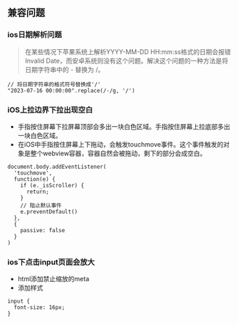## 兼容问题
### ios日期解析问题
> 在某些情况下苹果系统上解析YYYY-MM-DD HH:mm:ss格式的日期会报错Invalid Date，而安卓系统则没有这个问题。解决这个问题的一种方法是将日期字符串中的 - 替换为 /。

```
// 将日期字符串的格式符号替换成'/'
"2023-07-16 00:00:00".replace(/-/g, '/')
```
### iOS上拉边界下拉出现空白
- 手指按住屏幕下拉屏幕顶部会多出一块白色区域。手指按住屏幕上拉底部多出一块白色区域。
- 在iOS中手指按住屏幕上下拖动，会触发touchmove事件。这个事件触发的对象是整个webview容器，容器自然会被拖动，剩下的部分会成空白。
```
document.body.addEventListener(
  'touchmove',
  function(e) {
    if (e._isScroller) {
      return;
    }
    // 阻止默认事件
    e.preventDefault()
  },
  {
    passive: false
  }
)
```
### ios下点击input页面会放大
- html添加禁止缩放的meta
- 添加样式
```
input {
  font-size: 16px;
}
```